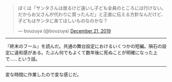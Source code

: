 <blockquote class="twitter-tweet"><p lang="ja" dir="ltr">ぼくは「サンタさんは居るけど遠いし子ども全員のところには行けない。だからお父さんが代わりに買ったんだ」と正直に伝える方針なんだけど、子どもはサンタに来てほしいものなのかな？</p>&mdash; bouzuya (@bouzuya) <a href="https://twitter.com/bouzuya/status/1208370605784850436?ref_src=twsrc%5Etfw">December 21, 2019</a></blockquote> <script async src="https://platform.twitter.com/widgets.js" charset="utf-8"></script>

---

『終末のフール』を読んだ。共通の舞台設定におけるいくつかの短編。隕石の設定に違和感がある。たぶん何でもよくて数年後に死ぬことが明確になった上で……という話。

---

変な時間に作業したので変な感じだ。
